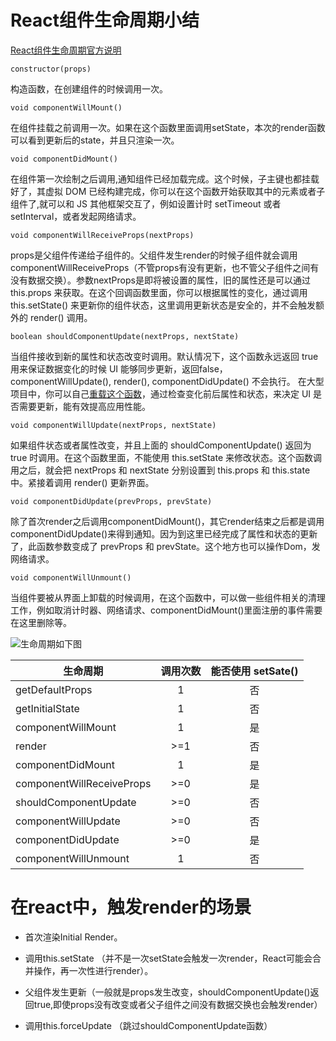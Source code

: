 # React组件生命周期小结

[React组件生命周期官方说明](https://facebook.github.io/react/docs/react-component.html)

`constructor(props)`

构造函数，在创建组件的时候调用一次。

`void componentWillMount()`

在组件挂载之前调用一次。如果在这个函数里面调用setState，本次的render函数可以看到更新后的state，并且只渲染一次。

`void componentDidMount()`

在组件第一次绘制之后调用,通知组件已经加载完成。这个时候，子主键也都挂载好了，其虚拟 DOM 已经构建完成，你可以在这个函数开始获取其中的元素或者子组件了,就可以和 JS 其他框架交互了，例如设置计时 setTimeout 或者 setInterval，或者发起网络请求。

`void componentWillReceiveProps(nextProps)`

props是父组件传递给子组件的。父组件发生render的时候子组件就会调用componentWillReceiveProps（不管props有没有更新，也不管父子组件之间有没有数据交换）。参数nextProps是即将被设置的属性，旧的属性还是可以通过 this.props 来获取。在这个回调函数里面，你可以根据属性的变化，通过调用 this.setState() 来更新你的组件状态，这里调用更新状态是安全的，并不会触发额外的 render() 调用。

`boolean shouldComponentUpdate(nextProps, nextState)`

当组件接收到新的属性和状态改变时调用。默认情况下，这个函数永远返回 true 用来保证数据变化的时候 UI 能够同步更新，返回false，componentWillUpdate(), render(), componentDidUpdate() 不会执行。 在大型项目中，你可以自己[重载这个函数](https://segmentfault.com/a/1190000004290333)，通过检查变化前后属性和状态，来决定 UI 是否需要更新，能有效提高应用性能。


`void componentWillUpdate(nextProps, nextState)`

如果组件状态或者属性改变，并且上面的 shouldComponentUpdate() 返回为 true 时调用。在这个函数里面，不能使用 this.setState 来修改状态。这个函数调用之后，就会把 nextProps 和 nextState 分别设置到 this.props 和 this.state 中。紧接着调用 render() 更新界面。

`void componentDidUpdate(prevProps, prevState)`

除了首次render之后调用componentDidMount()，其它render结束之后都是调用componentDidUpdate()来得到通知。因为到这里已经完成了属性和状态的更新了，此函数参数变成了 prevProps 和 prevState。这个地方也可以操作Dom，发网络请求。

`void componentWillUnmount()`

当组件要被从界面上卸载的时候调用，在这个函数中，可以做一些组件相关的清理工作，例如取消计时器、网络请求、componentDidMount()里面注册的事件需要在这里删除等。

![生命周期如下图](http://7rf9ir.com1.z0.glb.clouddn.com/3-3-component-lifecycle.jpg)

| 生命周期                   | 调用次数        | 能否使用 setSate()   |
| ------------------------- |:--------------:|:-------------------:|
| getDefaultProps           | 1              |否                   |
| getInitialState           | 1              |否                   |
| componentWillMount        | 1              |是                   |
| render                    | >=1            |否                   |
| componentDidMount         | 1              |是                   |
| componentWillReceiveProps | >=0            |是                   |
| shouldComponentUpdate     | >=0            |否                   |
| componentWillUpdate       | >=0            |否                   |
| componentDidUpdate        | >=0            |是                   |
| componentWillUnmount      | 1              |否                   |


# 在react中，触发render的场景

* 首次渲染Initial Render。

* 调用this.setState （并不是一次setState会触发一次render，React可能会合并操作，再一次性进行render）。

* 父组件发生更新（一般就是props发生改变，shouldComponentUpdate()返回true,即使props没有改变或者父子组件之间没有数据交换也会触发render）

* 调用this.forceUpdate （跳过shouldComponentUpdate函数）
